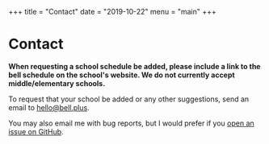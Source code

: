 +++
title = "Contact"
date = "2019-10-22"
menu = "main"
+++

# Contact

**When requesting a school schedule be added, please include a link to the bell schedule on the school's website. We do not currently accept middle/elementary schools.**

To request that your school be added or any other suggestions, send an email to [hello@bell.plus](mailto:hello@bell.plus).

You may also email me with bug reports, but I would prefer if you [open an issue on GitHub](https://github.com/nicolaschan/bell/issues).
